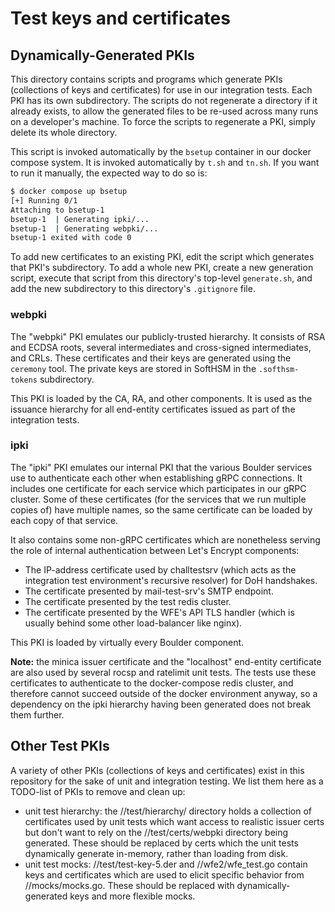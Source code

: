 # Test keys and certificates

## Dynamically-Generated PKIs

This directory contains scripts and programs which generate PKIs (collections of
keys and certificates) for use in our integration tests. Each PKI has its own
subdirectory. The scripts do not regenerate a directory if it already exists, to
allow the generated files to be re-used across many runs on a developer's
machine. To force the scripts to regenerate a PKI, simply delete its whole
directory.

This script is invoked automatically by the `bsetup` container in our docker
compose system. It is invoked automatically by `t.sh` and `tn.sh`. If you want
to run it manually, the expected way to do so is:

```sh
$ docker compose up bsetup
[+] Running 0/1
Attaching to bsetup-1
bsetup-1  | Generating ipki/...
bsetup-1  | Generating webpki/...
bsetup-1 exited with code 0
```

To add new certificates to an existing PKI, edit the script which generates that
PKI's subdirectory. To add a whole new PKI, create a new generation script,
execute that script from this directory's top-level `generate.sh`, and add the
new subdirectory to this directory's `.gitignore` file.

### webpki

The "webpki" PKI emulates our publicly-trusted hierarchy. It consists of RSA and
ECDSA roots, several intermediates and cross-signed intermediates, and CRLs.
These certificates and their keys are generated using the `ceremony` tool. The
private keys are stored in SoftHSM in the `.softhsm-tokens` subdirectory.

This PKI is loaded by the CA, RA, and other components. It is used as the
issuance hierarchy for all end-entity certificates issued as part of the
integration tests.

### ipki

The "ipki" PKI emulates our internal PKI that the various Boulder services use
to authenticate each other when establishing gRPC connections. It includes one
certificate for each service which participates in our gRPC cluster. Some of
these certificates (for the services that we run multiple copies of) have
multiple names, so the same certificate can be loaded by each copy of that
service.

It also contains some non-gRPC certificates which are nonetheless serving the
role of internal authentication between Let's Encrypt components:

- The IP-address certificate used by challtestsrv (which acts as the integration
  test environment's recursive resolver) for DoH handshakes.
- The certificate presented by mail-test-srv's SMTP endpoint.
- The certificate presented by the test redis cluster.
- The certificate presented by the WFE's API TLS handler (which is usually
  behind some other load-balancer like nginx).

This PKI is loaded by virtually every Boulder component.

**Note:** the minica issuer certificate and the "localhost" end-entity
certificate are also used by several rocsp and ratelimit unit tests. The tests
use these certificates to authenticate to the docker-compose redis cluster, and
therefore cannot succeed outside of the docker environment anyway, so a
dependency on the ipki hierarchy having been generated does not break them
further.

## Other Test PKIs

A variety of other PKIs (collections of keys and certificates) exist in this
repository for the sake of unit and integration testing. We list them here as a
TODO-list of PKIs to remove and clean up:

- unit test hierarchy: the //test/hierarchy/ directory holds a collection of
  certificates used by unit tests which want access to realistic issuer certs
  but don't want to rely on the //test/certs/webpki directory being generated.
  These should be replaced by certs which the unit tests dynamically generate
  in-memory, rather than loading from disk.
- unit test mocks: //test/test-key-5.der and //wfe2/wfe_test.go contain keys and
  certificates which are used to elicit specific behavior from //mocks/mocks.go.
  These should be replaced with dynamically-generated keys and more flexible
  mocks.
